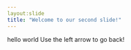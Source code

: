 ```yaml
---
layout:slide
title: "Welcome to our second slide!"
---
```

hello world
Use the left arrow to go back!
